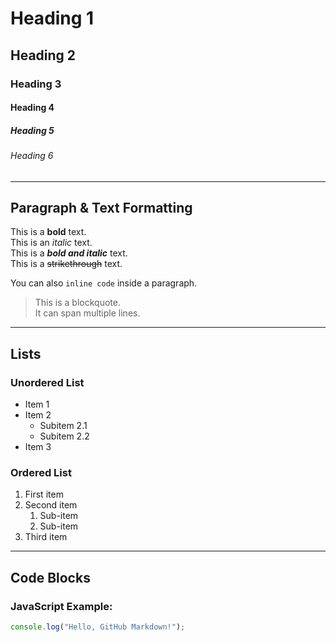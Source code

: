 

# Heading 1
## Heading 2
### Heading 3
#### Heading 4
##### Heading 5
###### Heading 6

---

## Paragraph & Text Formatting

This is a **bold** text.  
This is an *italic* text.  
This is a ***bold and italic*** text.  
This is a ~~strikethrough~~ text.  

You can also `inline code` inside a paragraph.

> This is a blockquote.  
> It can span multiple lines.

---

## Lists

### Unordered List
- Item 1
- Item 2
  - Subitem 2.1
  - Subitem 2.2
- Item 3

### Ordered List
1. First item
2. Second item
   1. Sub-item
   2. Sub-item
3. Third item

---

## Code Blocks

### JavaScript Example:
```js
console.log("Hello, GitHub Markdown!");
